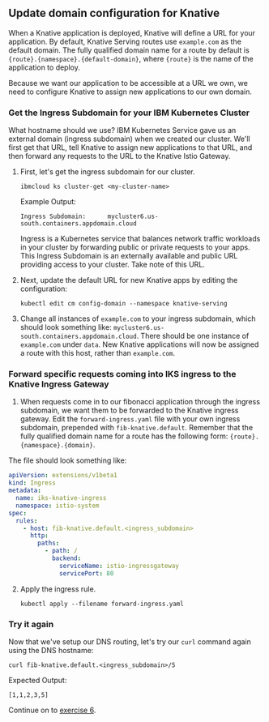 ## Update domain configuration for Knative
When a Knative application is deployed, Knative will define a URL for your application. By default, Knative Serving routes use `example.com` as the default domain. The fully qualified domain name for a route by default is `{route}.{namespace}.{default-domain}`, where `{route}` is the name of the application to deploy.

Because we want our application to be accessible at a URL we own, we need to configure Knative to assign new applications to our own domain.

### Get the Ingress Subdomain for your IBM Kubernetes Cluster
What hostname should we use? IBM Kubernetes Service gave us an external domain (ingress subdomain) when we created our cluster. We'll first get that URL, tell Knative to assign new applications to that URL, and then forward any requests to the URL to the Knative Istio Gateway.

1. First, let's get the ingress subdomain for our cluster.

	```
	ibmcloud ks cluster-get <my-cluster-name>
	```

	Example Output:
	```
	Ingress Subdomain:      mycluster6.us-south.containers.appdomain.cloud   
	```
	Ingress is a Kubernetes service that balances network traffic workloads in your cluster by forwarding public or private requests to your apps. This Ingress Subdomain is an externally available and public URL providing access to your cluster. Take note of this URL.

2. Next, update the default URL for new Knative apps by editing the configuration:

	```
	kubectl edit cm config-domain --namespace knative-serving
	```

3. Change all instances of `example.com` to your ingress subdomain, which should look something like: `mycluster6.us-south.containers.appdomain.cloud`. There should be one instance of `example.com` under `data`. New Knative applications will now be assigned a route with this host, rather than `example.com`.

### Forward specific requests coming into IKS ingress to the Knative Ingress Gateway

1. When requests come in to our fibonacci application through the ingress subdomain, we want them to be forwarded to the Knative ingress gateway. Edit the `forward-ingress.yaml` file with your own ingress subdomain, prepended with `fib-knative.default`. Remember that the fully qualified domain name for a route has the following form: `{route}.{namespace}.{domain}`.

The file should look something like:

```yaml
apiVersion: extensions/v1beta1
kind: Ingress
metadata:
  name: iks-knative-ingress
  namespace: istio-system
spec:
  rules:
    - host: fib-knative.default.<ingress_subdomain>
      http:
        paths:
          - path: /
            backend:
              serviceName: istio-ingressgateway
              servicePort: 80
```

2. Apply the ingress rule.

	```
	kubectl apply --filename forward-ingress.yaml
	```

### Try it again

Now that we've setup our DNS routing, let's try our `curl` command again
using the DNS hostname:

```
curl fib-knative.default.<ingress_subdomain>/5
```

Expected Output:
```
[1,1,2,3,5]
```

Continue on to [exercise 6](../exercise-6/README.md).
